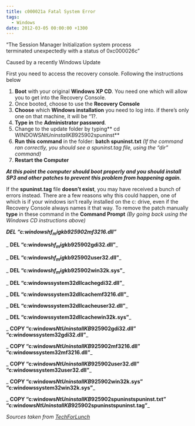 ```yaml
---
title: c000021a Fatal System Error
tags:
  - Windows
date: 2012-03-05 00:00:00 +1300
---
```

&#8220;The Session Manager Initialization system process terminated unexpectedly with a status of 0xc000026c&#8221;

Caused by a recently Windows Update

First you need to access the recovery console. Following the instructions below

  1. **Boot** with your original **Windows XP CD**. You need one which will allow you to get into the Recovery Console.
  2. Once booted, choose to use the **Recovery Console**
  3. **Choose** which **Windows installation** you need to log into. if there’s only one on that machine, it will be “1?.
  4. **Type** **in** the **Administrator password**.
  5. Change to the update folder by typing** cd WINDOWS$NtUninstallKB925902$spuninst**
  6. **Run** **this** **command** in the folder: **batch spuninst.txt** _(If the command ran correctly, you should see a spuninst.tag file, using the “dir” command)_
  7. **Restart the Computer**

_**At this point the computer should boot properly and you should install SP3 and other patches to prevent this problem from happening again.**_

If the **spuninst.tag** file **doesn’t exist**, you may have received a bunch of errors instead. There are a few reasons why this could happen, one of which is if your windows isn’t really installed on the c: drive, even if the Recovery Console always names it that way. To remove the patch manually **type** in these command in the **Command Prompt** _(By going back using the Windows CD instructions above)_

_**DEL “c:windows$hf_mig$kb925902mf3216.dll”**_
  
 _ **DEL “c:windows$hf_mig$kb925902gdi32.dll”**_
  
 _ **DEL “c:windows$hf_mig$kb925902user32.dll”**_
  
 _ **DEL “c:windows$hf_mig$kb925902win32k.sys”**_
  
 _ **DEL “c:windowssystem32dllcachegdi32.dll”**_
  
 _ **DEL “c:windowssystem32dllcachemf3216.dll”**_
  
 _ **DEL “c:windowssystem32dllcacheuser32.dll”**_
  
 _ **DEL “c:windowssystem32dllcachewin32k.sys”**_
  
 _ **COPY “c:windows$NtUninstallKB925902$gdi32.dll” “c:windowssystem32gdi32.dll”**_
  
 _ **COPY “c:windows$NtUninstallKB925902$mf3216.dll” “c:windowssystem32mf3216.dll”**_
  
 _ **COPY “c:windows$NtUninstallKB925902$user32.dll” “c:windowssystem32user32.dll”**_
  
 _ **COPY “c:windows$NtUninstallKB925902$win32k.sys” “c:windowssystem32win32k.sys”**_
  
 _ **COPY “c:windows$NtUninstallKB925902$spuninstspuninst.txt” “c:windows$NtUninstallKB925902$spuninstspuninst.tag”**_

_Sources taken from <a href="http://www.techforlunch.com/bsod-session-manager-initialization-fails-with-status-0xc000026c/" target="_blank">TechForLunch</a>_

&nbsp;
